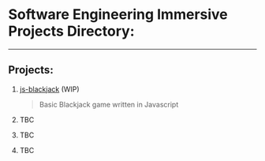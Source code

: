 # Software Engineering Immersive Projects Directory:

---

## Projects:

1. [js-blackjack](https://kr222.github.io/sei-projects/js-blackjack) (WIP)

   > Basic Blackjack game written in Javascript

2. TBC

3. TBC

4. TBC
